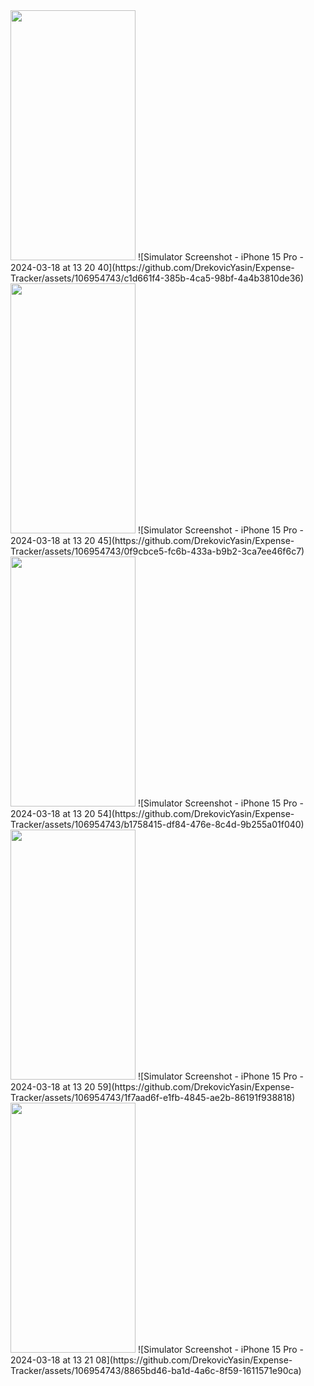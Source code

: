 <img src="https://camo.githubusercontent.com/..." data-canonical-src="https://gyazo.com/eb5c5741b6a9a16c692170a41a49c858.png" width="200" height="400" />
![Simulator Screenshot - iPhone 15 Pro - 2024-03-18 at 13 20 40](https://github.com/DrekovicYasin/Expense-Tracker/assets/106954743/c1d661f4-385b-4ca5-98bf-4a4b3810de36)
<img src="https://camo.githubusercontent.com/..." data-canonical-src="https://gyazo.com/eb5c5741b6a9a16c692170a41a49c858.png" width="200" height="400" />
![Simulator Screenshot - iPhone 15 Pro - 2024-03-18 at 13 20 45](https://github.com/DrekovicYasin/Expense-Tracker/assets/106954743/0f9cbce5-fc6b-433a-b9b2-3ca7ee46f6c7)
<img src="https://camo.githubusercontent.com/..." data-canonical-src="https://gyazo.com/eb5c5741b6a9a16c692170a41a49c858.png" width="200" height="400" />
![Simulator Screenshot - iPhone 15 Pro - 2024-03-18 at 13 20 54](https://github.com/DrekovicYasin/Expense-Tracker/assets/106954743/b1758415-df84-476e-8c4d-9b255a01f040)
<img src="https://camo.githubusercontent.com/..." data-canonical-src="https://gyazo.com/eb5c5741b6a9a16c692170a41a49c858.png" width="200" height="400" />
![Simulator Screenshot - iPhone 15 Pro - 2024-03-18 at 13 20 59](https://github.com/DrekovicYasin/Expense-Tracker/assets/106954743/1f7aad6f-e1fb-4845-ae2b-86191f938818)
<img src="https://camo.githubusercontent.com/..." data-canonical-src="https://gyazo.com/eb5c5741b6a9a16c692170a41a49c858.png" width="200" height="400" />
![Simulator Screenshot - iPhone 15 Pro - 2024-03-18 at 13 21 08](https://github.com/DrekovicYasin/Expense-Tracker/assets/106954743/8865bd46-ba1d-4a6c-8f59-1611571e90ca)
